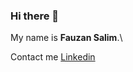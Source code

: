 ### Hi there 👋

My name is **Fauzan Salim**.\

Contact me [Linkedin](https://www.linkedin.com/in/fauzan-salim-255073215)
